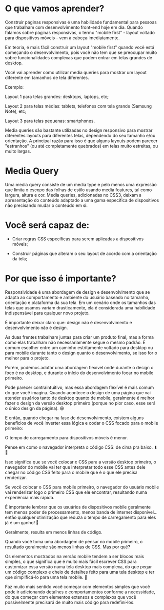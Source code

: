 # O que vamos aprender?
Construir páginas responsivas é uma habilidade fundamental para pessoas que trabalham com desenvolvimento front-end hoje em dia. Quando falamos sobre páginas responsivas, o termo "mobile first" - layout voltado para dispositivos móveis - vem à cabeça imediatamente.

Em teoria, é mais fácil construir um layout "mobile first" quando você está começando o desenvolvimento, pois você não tem que se preocupar muito sobre funcionalidades complexas que podem entrar em telas grandes de desktop.

Você vai aprender como utilizar media queries para mostrar um layout diferente em tamanhos de tela diferentes.

Exemplo:

Layout 1 para telas grandes: desktops, laptops, etc;

Layout 2 para telas médias: tablets, telefones com tela grande (Samsung Note), etc;

Layout 3 para telas pequenas: smartphones.

Media queries são bastante utilizadas no design responsivo para mostrar diferentes layouts para diferentes telas, dependendo do seu tamanho e/ou orientação. A principal razão para isso é que alguns layouts podem parecer "estranhos" (ou até completamente quebrados) em telas muito estreitas, ou muito largas.

# Media Query
Uma media query consiste de um media type e pelo menos uma expressão que limita o escopo das folhas de estilo usando media features, tal como largura, altura e cor. Media queries, adicionadas no CSS3, deixam a apresentação do conteúdo adaptado a uma gama especifica de dispositivos não precisando mudar o conteúdo em si.


# Você será capaz de:
- Criar regras CSS específicas para serem aplicadas a dispositivos móveis;

- Construir páginas que alteram o seu layout de acordo com a orientação da tela;

# Por que isso é importante?
Responsividade é uma abordagem de design e desenvolvimento que se adapta ao comportamento e ambiente do usuário baseado no tamanho, orientação e plataforma da sua tela. Em um cenário onde os tamanhos das telas que usamos variam drasticamente, ela é considerada uma habilidade indispensável para qualquer novo projeto.

É importante deixar claro que: design não é desenvolvimento e desenvolvimento não é design.

As duas frentes trabalham juntas para criar um produto final, mas a forma como elas trabalham não necessariamente segue o mesmo padrão. É comum escolher entre um caminho estritamente voltado para desktop ou para mobile durante tanto o design quanto o desenvolvimento, se isso for o melhor para o projeto.

Porém, podemos adotar uma abordagem flexível onde durante o design o foco é no desktop, e durante o início do desenvolvimento focar no mobile primeiro.

Pode parecer contraintuitivo, mas essa abordagem flexível é mais comum do que você imagina. Quando acontece o design de uma página que vai atender usuários tanto de desktop quanto de mobile, geralmente é melhor fazer o design da versão desktop primeiro (porque no pior caso, esse será o único design da página). 😆

E então, quando chegar na fase de desenvolvimento, existem alguns benefícios de você inverter essa lógica e codar o CSS focado para o mobile primeiro:

O tempo de carregamento para dispositivos móveis é menor.

Pense em como o navegador interpreta o código CSS: de cima pra baixo. ⬇ 🤔

Isso significa que se você colocar o CSS para a versão desktop primeiro, o navegador do mobile vai ter que interpretar todo esse CSS antes dele chegar no código CSS feito para o mobile que é o que ele precisa renderizar.

Se você colocar o CSS para mobile primeiro, o navegador do usuário mobile vai renderizar logo o primeiro CSS que ele encontrar, resultando numa experiência mais rápida.

É importante lembrar que os usuários de dispositivos mobile geralmente tem menos poder de processamento, menos banda de internet disponível... então qualquer otimização que reduza o tempo de carregamento para eles já é um ganho! 🏅

Geralmente, resulta em menos linhas de código.

Quando você toma uma abordagem de pensar no mobile primeiro, o resultado geralmente são menos linhas de CSS. Mas por quê?

Os elementos mostrados na versão mobile tendem a ser blocos mais simples, o que significa que é muito mais fácil escrever CSS para customizar essa versão numa tela desktop mais complexa, do que pegar um código complexo e cheio de detalhes feito para uma tela desktop e ter que simplificá-lo para uma tela mobile. 🧠

Faz muito mais sentido você começar com elementos simples que você pode ir adicionando detalhes e comportamentos conforme a necessidade, do que começar com elementos extensos e complexos que você possivelmente precisará de muito mais código para redefiní-los.